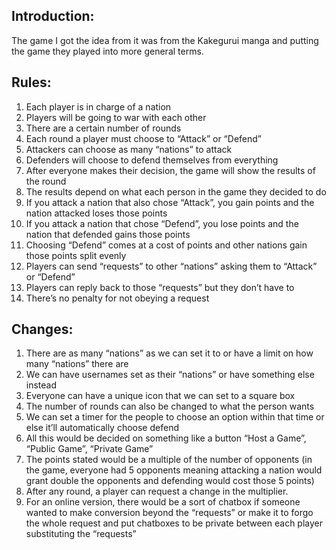 ## Introduction:
The game I got the idea from it was from the Kakegurui manga and putting the game they played into more general terms.

## Rules:
1) Each player is in charge of a nation
2) Players will be going to war with each other
3) There are a certain number of rounds
4) Each round a player must choose to “Attack” or “Defend”
5) Attackers can choose as many “nations” to attack
6) Defenders will choose to defend themselves from everything
7) After everyone makes their decision, the game will show the results of the round
8) The results depend on what each person in the game they decided to do
9) If you attack a nation that also chose “Attack”, you gain points and the nation attacked loses those points
10) If you attack a nation that chose “Defend”, you lose points and the nation that defended gains those points
11) Choosing “Defend” comes at a cost of points and other nations gain those points split evenly
12) Players can send “requests” to other “nations” asking them to “Attack” or “Defend”
13) Players can reply back to those “requests” but they don’t have to
14) There’s no penalty for not obeying a request

## Changes:
1) There are as many “nations” as we can set it to or have a limit on how many “nations” there are
2) We can have usernames set as their “nations” or have something else instead
3) Everyone can have a unique icon that we can set to a square box
4) The number of rounds can also be changed to what the person wants
5) We can set a timer for the people to choose an option within that time or else it’ll automatically choose defend
6) All this would be decided on something like a button “Host a Game”, “Public Game”, “Private Game”
7) The points stated would be a multiple of the number of opponents (in the game, everyone had 5 opponents meaning attacking a nation would grant double the opponents and defending would cost those 5 points)
8) After any round, a player can request a change in the multiplier.
9) For an online version, there would be a sort of chatbox if someone wanted to make conversion beyond the “requests” or make it to forgo the whole request and put chatboxes to be private between each player substituting the “requests”
